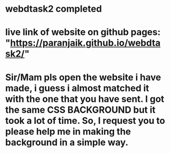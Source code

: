 # webdtask2 completed
# live link of website on github pages: "https://paranjaik.github.io/webdtask2/"
# Sir/Mam pls open the website i have made, i guess i almost matched it with the one that you have sent. I got the same CSS BACKGROUND but it took a lot of time. So, I request you to please help me in making the background in a simple way.
